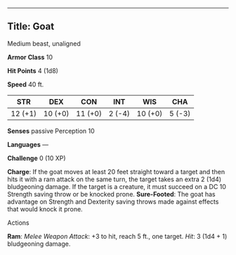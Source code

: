 -------------------------
Title: Goat
-------------------------


Medium beast, unaligned

**Armor Class** 10

**Hit Points** 4 (1d8)

**Speed** 40 ft.

| STR    | DEX     | CON     | INT     | WIS     | CHA
|---------| -------- |--------- |--------- |---------| --------
| 12 (+1)   | 10 (+0)   | 11 (+0)   | 2 (-4)   | 10 (+0)   | 5 (-3)

**Senses** passive Perception 10

**Languages** —

**Challenge** 0 (10 XP)


**Charge**: If the goat moves at least 20 feet straight toward a
target and then hits it with a ram attack on the same turn, the
target takes an extra 2 (1d4) bludgeoning damage. If the target is a
creature, it must succeed on a DC 10 Strength saving throw or be
knocked prone.
**Sure-Footed**: The goat has advantage on Strength and Dexterity
saving throws made against effects that would knock it prone.


Actions

**Ram**: *Melee Weapon Attack*: +3 to hit, reach 5 ft., one target.
*Hit*: 3 (1d4 + 1) bludgeoning damage.

